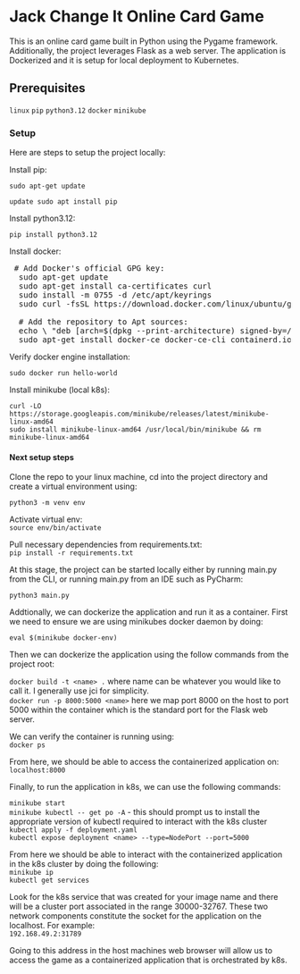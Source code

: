 # Jack Change It Online Card Game
This is an online card game built in Python using the Pygame framework. Additionally, the project leverages Flask as a web server. The application is Dockerized and it is setup for local deployment to Kubernetes.

## Prerequisites
`linux`
`pip`
`python3.12`
`docker`
`minikube`

### Setup
Here are steps to setup the project locally:

Install pip:

`sudo apt-get update`  

`update sudo apt install pip`  

Install python3.12:  

`pip install python3.12`  

Install docker:  

<pre> # Add Docker's official GPG key: 
  sudo apt-get update 
  sudo apt-get install ca-certificates curl 
  sudo install -m 0755 -d /etc/apt/keyrings 
  sudo curl -fsSL https://download.docker.com/linux/ubuntu/gpg -o /etc/apt/keyrings/docker.asc sudo chmod a+r /etc/apt/keyrings/docker.asc 
  
  # Add the repository to Apt sources: 
  echo \ "deb [arch=$(dpkg --print-architecture) signed-by=/etc/apt/keyrings/docker.asc] https://download.docker.com/linux/ubuntu \ $(. /etc/os-release && echo "$VERSION_CODENAME") stable" | \ sudo tee /etc/apt/sources.list.d/docker.list > /dev/null sudo apt-get update  
  sudo apt-get install docker-ce docker-ce-cli containerd.io docker-buildx-plugin docker-compose-plugin
</pre>  

Verify docker engine installation:  

`sudo docker run hello-world`  

Install minikube (local k8s):  

`curl -LO https://storage.googleapis.com/minikube/releases/latest/minikube-linux-amd64`  
`sudo install minikube-linux-amd64 /usr/local/bin/minikube && rm minikube-linux-amd64`  

#### Next setup steps

Clone the repo to your linux machine, cd into the project directory and create a virtual environment using:  

`python3 -m venv env`  

Activate virtual env:  
`source env/bin/activate`  

Pull necessary dependencies from requirements.txt:  
`pip install -r requirements.txt`  


At this stage, the project can be started locally either by running main.py from the CLI, or running main.py from an IDE such as PyCharm:  

`python3 main.py`  

Addtionally, we can dockerize the application and run it as a container. First we need to ensure we are using minikubes docker daemon by doing:  

`eval $(minikube docker-env)`  

Then we can dockerize the application using the follow commands from the project root:  

`docker build -t <name> .` where name can be whatever you would like to call it. I generally use jci for simplicity.  
`docker run -p 8000:5000 <name>` here we map port 8000 on the host to port 5000 within the container which is the standard port for the Flask web server.  

We can verify the container is running using:  
`docker ps`  

From here, we should be able to access the containerized application on:  
`localhost:8000`  

Finally, to run the application in k8s, we can use the following commands:  

`minikube start`  
`minikube kubectl -- get po -A` - this should prompt us to install the appropriate version of kubectl required to interact with the k8s cluster  
`kubectl apply -f deployment.yaml`  
`kubectl expose deployment <name> --type=NodePort --port=5000`  

From here we should be able to interact with the containerized application in the k8s cluster by doing the following:  
`minikube ip`  
`kubectl get services`  

Look for the k8s service that was created for your image name and there will be a cluster port associated in the range 30000-32767. These two network components constitute the socket for the application on the localhost. For example:  
`192.168.49.2:31789`  

Going to this address in the host machines web browser will allow us to access the game as a containerized application that is orchestrated by k8s.



   
